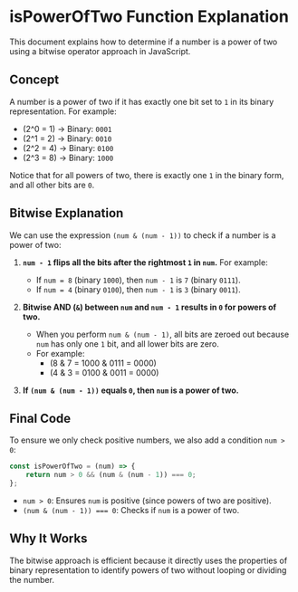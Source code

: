 
# isPowerOfTwo Function Explanation

This document explains how to determine if a number is a power of two using a bitwise operator approach in JavaScript.

## Concept
A number is a power of two if it has exactly one bit set to `1` in its binary representation. For example:

- \(2^0 = 1\) → Binary: `0001`
- \(2^1 = 2\) → Binary: `0010`
- \(2^2 = 4\) → Binary: `0100`
- \(2^3 = 8\) → Binary: `1000`

Notice that for all powers of two, there is exactly one `1` in the binary form, and all other bits are `0`.

## Bitwise Explanation
We can use the expression `(num & (num - 1))` to check if a number is a power of two:

1. **`num - 1` flips all the bits after the rightmost `1` in `num`.** For example:
   - If `num = 8` (binary `1000`), then `num - 1` is `7` (binary `0111`).
   - If `num = 4` (binary `0100`), then `num - 1` is `3` (binary `0011`).

2. **Bitwise AND (`&`) between `num` and `num - 1` results in `0` for powers of two.**
   - When you perform `num & (num - 1)`, all bits are zeroed out because `num` has only one `1` bit, and all lower bits are zero.
   - For example:
     - \(8 & 7 = 1000 & 0111 = 0000\)
     - \(4 & 3 = 0100 & 0011 = 0000\)

3. **If `(num & (num - 1))` equals `0`, then `num` is a power of two.**

## Final Code
To ensure we only check positive numbers, we also add a condition `num > 0`:

```javascript
const isPowerOfTwo = (num) => {
    return num > 0 && (num & (num - 1)) === 0;
};
```

- `num > 0`: Ensures `num` is positive (since powers of two are positive).
- `(num & (num - 1)) === 0`: Checks if `num` is a power of two.

## Why It Works
The bitwise approach is efficient because it directly uses the properties of binary representation to identify powers of two without looping or dividing the number.
